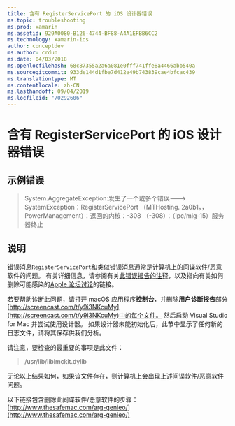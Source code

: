 ```yaml
---
title: 含有 RegisterServicePort 的 iOS 设计器错误
ms.topic: troubleshooting
ms.prod: xamarin
ms.assetid: 929A0080-B126-4744-BF88-A4A1EFBB6CC2
ms.technology: xamarin-ios
author: conceptdev
ms.author: crdun
ms.date: 04/03/2018
ms.openlocfilehash: 68c87355a2a6a081e0fff741ffe8a4466abb540a
ms.sourcegitcommit: 933de144d1fbe7d412e49b743839cae4bfcac439
ms.translationtype: MT
ms.contentlocale: zh-CN
ms.lasthandoff: 09/04/2019
ms.locfileid: "70292606"
---
```

# <a name="ios-designer-error-with-registerserviceport"></a>含有 RegisterServicePort 的 iOS 设计器错误

## <a name="sample-error"></a>示例错误
> System.AggregateException:发生了一个或多个错误---> SystemException：RegisterServicePort （MTHosting. 2a0b1，，PowerManagement）：返回的内核：-308 （-308）：（ipc/mig-15）服务器终止

## <a name="explanation"></a>说明
错误消息`RegisterServicePort`和类似错误消息通常是计算机上的间谍软件/恶意软件的问题。 有关详细信息，请参阅有关[此错误报告的注释](https://bugzilla.xamarin.com/show_bug.cgi?id=21907#c4)，以及指向有关如何删除可能感染的[Apple 论坛讨论](https://discussions.apple.com/thread/5596008)的链接。 

若要帮助诊断此问题，请打开 macOS 应用程序**控制台**，并删除**用户诊断报告**部分[http://screencast.com/t/y9i3NKcuMy](http://screencast.com/t/y9i3NKcuMy)中的每个文件。 然后启动 Visual Studio for Mac 并尝试使用设计器。 如果设计器未能初始化后，此节中显示了任何新的日志文件，请将其保存供我们分析。  

请注意，要检查的最重要的事项是此文件： 
> /usr/lib/libimckit.dylib

无论以上结果如何，如果该文件存在，则计算机上会出现上述间谍软件/恶意软件问题。  

以下链接包含删除此间谍软件/恶意软件的步骤：[http://www.thesafemac.com/arg-genieo/](http://www.thesafemac.com/arg-genieo/)  

